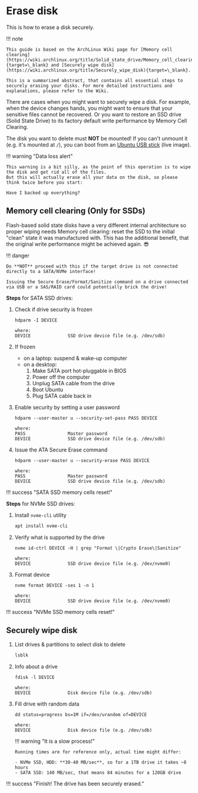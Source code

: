 # Erase disk

This is how to erase a disk securely.

!!! note

    This guide is based on the ArchLinux Wiki page for [Memory cell clearing](https://wiki.archlinux.org/title/Solid_state_drive/Memory_cell_clearing){target=\_blank} and [Securely wipe disk](https://wiki.archlinux.org/title/Securely_wipe_disk){target=\_blank}.

    This is a summarized abstract, that contains all essential steps to securely erasing your disks. For more detailed instructions and explanations, please refer to the Wiki.

There are cases when you might want to securely wipe a disk.
For example, when the device changes hands, you might want to ensure that your sensitive files cannot be recovered.
Or you want to restore an SSD drive (Solid State Drive) to its factory default write performance by Memory Cell Clearing.

The disk you want to delete must **NOT** be mounted! If you can't unmount it (e.g. it's mounted at `/`), you can boot from an [Ubuntu USB stick](create-boot-usb.md) (live image).

!!! warning "Data loss alert"

    This warning is a bit silly, as the point of this operation is to wipe the disk and get rid all of the files.
    But this will actually erase all your data on the disk, so please think twice before you start:

    Have I backed up everything?

## Memory cell clearing (Only for SSDs)

Flash-based solid state disks have a very different internal architecture so proper wiping needs Memory cell clearing: reset the SSD to the initial "clean" state it was manufactured with.
This has the additional benefit, that the original write performance might be achieved again. :sunglasses:

!!! danger

    Do **NOT** proceed with this if the target drive is not connected directly to a SATA/NVMe interface!

    Issuing the Secure Erase/Format/Sanitize command on a drive connected via USB or a SAS/RAID card could potentially brick the drive!

**Steps** for SATA SSD drives:

1. Check if drive security is frozen

    ```
    hdparm -I DEVICE

    where:
    DEVICE              SSD drive device file (e.g. /dev/sdb)
    ```

1. If frozen
    - on a laptop: suspend & wake-up computer
    - on a desktop:
        1. Make SATA port hot-pluggable in BIOS
        1. Power off the computer
        1. Unplug SATA cable from the drive
        1. Boot Ubuntu
        1. Plug SATA cable back in
1. Enable security by setting a user password

    ```
    hdparm --user-master u --security-set-pass PASS DEVICE

    where:
    PASS                Master password
    DEVICE              SSD drive device file (e.g. /dev/sdb)
    ```

1. Issue the ATA Secure Erase command

    ```
    hdparm --user-master u --security-erase PASS DEVICE

    where:
    PASS                Master password
    DEVICE              SSD drive device file (e.g. /dev/sdb)
    ```

!!! success "SATA SSD memory cells reset!"

**Steps** for NVMe SSD drives:

1. Install `nvme-cli` utility
    ```bash
    apt install nvme-cli
    ```
1. Verify what is supported by the drive

    ```
    nvme id-ctrl DEVICE -H | grep "Format \|Crypto Erase\|Sanitize"

    where:
    DEVICE              SSD drive device file (e.g. /dev/nvme0)
    ```

1. Format device

    ```
    nvme format DEVICE -ses 1 -n 1

    where:
    DEVICE              SSD drive device file (e.g. /dev/nvme0)
    ```

!!! success "NVMe SSD memory cells reset!"

## Securely wipe disk

1.  List drives & partitions to select disk to delete
    ```bash
    lsblk
    ```
1.  Info about a drive

    ```
    fdisk -l DEVICE

    where:
    DEVICE              Disk device file (e.g. /dev/sdb)
    ```

1.  Fill drive with random data

    ```
    dd status=progress bs=1M if=/dev/urandom of=DEVICE

    where:
    DEVICE              Disk device file (e.g. /dev/sdb)
    ```

    !!! warning "It is a slow process!"

        Running times are for reference only, actual time might differ:

        - NVMe SSD, HDD: **30-40 MB/sec**, so for a 1TB drive it takes ~8 hours
        - SATA SSD: 140 MB/sec, that means 84 minutes for a 120GB drive

!!! success "Finish! The drive has been securely erased."
